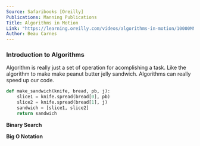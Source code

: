 ```yaml
---
Source: Safaribooks [Oreilly]
Publications: Manning Publications
Title: Algorithms in Motion
Link: "https://learning.oreilly.com/videos/algorithms-in-motion/10000MNLV201715/10000MNLV201715-CarnesU1M1"
Author: Beau Carnes
---
```


### Introduction to Algorithms

Algorithm is really just a set of operation for acomplishing a task. Like the algorithm to make make peanut butter jelly sandwich. Algorithms can really speed up our code.

```python
def make_sandwich(knife, bread, pb, j):
    slice1 = knife.spread(bread[0], pb)
    slice2 = knife.spread(bread[1], j)
    sandwich = [slice1, slice2]
    return sandwich
```

**Binary Search**

**Big O Notation**
